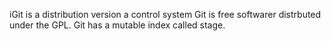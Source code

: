 iGit is a distribution version a control system
Git is free softwarer distrbuted under the GPL.
Git has a mutable index called stage.
